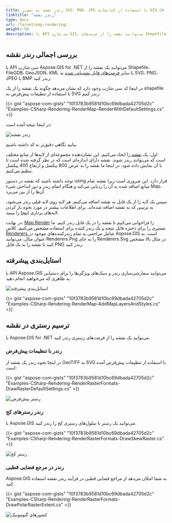 ```yaml
---
title: رندر نقشه به تصویر SVG، PNG، JPG با استفاده از کتابخانه GIS C#‎
linktitle: "رندر نقشه"
type: docs
url: /fa/net/map-rendering/
weight: 50
description: با API سی شارپ GIS، می‌توانید نقشه را از فرمت‌های Shapefile، FileGDB، GeoJSON، KML رندر کنید، استایل‌بندی پیشرفته انجام دهید و نقشه را از فرمت‌های رستری ترسیم کنید.
---
```


## **بررسی اجمالی رندر نقشه**
با API سی شارپ Aspose.GIS for .NET می‌توانید یک نقشه را از Shapefile، FileGDB، GeoJSON، KML یا سایر [فرمت‌های فایل پشتیبانی شده](/gis/net/supported-file-formats/) به SVG، PNG، JPEG یا BMP رندر کنید.

در اینجا کد سی شارپ وجود دارد که نشان می‌دهد چگونه یک نقشه را از یک shapefile با استفاده از تنظیمات پیش‌فرض به SVG رندر کنیم:



{{< gist "aspose-com-gists" "10f3783b9581d10bc69dbada42705d2c" "Examples-CSharp-Rendering-RenderMap-RenderWithDefaultSettings.cs" >}}



در اینجا نتیجه آمده است:



![رندر نقشه](map_rendering.png)

بیایید نگاهی دقیق‌تر به کد داشته باشیم.

اول، یک [نقشه ](https://reference.aspose.com/gis/net/aspose.gis.rendering/map) را ایجاد می‌کنیم. این نشان‌دهنده مجموعه‌ای از لایه‌ها از منابع مختلف است که می‌توانند رندر شوند. نقشه دارای اندازه‌ای است که در نظر گرفته شده است تا با آن نمایش داده شود. در اینجا ما نقشه را به عرض 800 پیکسل و ارتفاع 400 پیکسل تنظیم می‌کنیم.

توجه داشته باشید که نقشه در دستور using قرار دارد. این ضروری است زیرا نقشه تمام منابع اضافه شده به آن را ردیابی می‌کند و هنگام اتمام رندر و دور انداختن شیء Map، آن‌ها را از بین می‌برد.

سپس یک لایه را از یک فایل به نقشه اضافه می‌کنیم. هر لایه روی لایه قبلی رندر می‌شود، به ترتیبی که به نقشه اضافه شده‌اند. برای اطلاعات بیشتر در مورد نحوه باز کردن لایه‌های برداری [اینجا](/gis/net/working-with-vector-layers/) را ببینید.

در نهایت، [Map.Render](https://reference.aspose.com/gis/net/aspose.gis.rendering.map/render/methods/1) را فراخوانی می‌کنیم تا نقشه را در یک فایل رندر کنیم. ما مسیری را برای ذخیره فایل نتیجه و یک رندر کننده برای استفاده مشخص می‌کنیم. کلاس [Renderers ](https://reference.aspose.com/gis/net/aspose.gis.rendering/renderers) شامل مراجعی به تمام رندرکننده‌های موجود در Aspose.GIS است. به عنوان مثال، می‌توانید Renderers.Png را به جای Renderers.Svg در مثال بالا مشخص کنید تا نقشه را به یک فایل PNG رندر کنید.
## **استایل‌بندی پیشرفته**
با API Aspose.GIS می‌توانید سفارشی‌سازی رندر و سبک‌های ویژگی‌ها را برای دستیابی به ظاهری که می‌خواهید انجام دهید.

![استایل‌بندی پیشرفته](advanced_styling.png)

{{< gist "aspose-com-gists" "10f3783b9581d10bc69dbada42705d2c" "Examples-CSharp-Rendering-RenderMap-AddMapLayersAndStyles.cs" >}}
## **ترسیم رستری در نقشه**
با Aspose.GIS for .NET می‌توانید یک نقشه را از فرمت‌های رستری رندر کنید.
### **رندر با تنظیمات پیش‌فرض**
در اینجا نحوه رندر یک نقشه از GeoTIFF به SVG با استفاده از تنظیمات پیش‌فرض آمده است:

{{< gist "aspose-com-gists" "10f3783b9581d10bc69dbada42705d2c" "Examples-CSharp-Rendering-RenderRasterFormats-DrawRasterDefaultSettings.cs" >}}

![رستر پیش‌فرض](default_raster.png)
### **رندر رسترهای کج**
با Aspose.GIS می‌توانید یک رستر با سلول‌های رستری کج را رندر کنید.

{{< gist "aspose-com-gists" "10f3783b9581d10bc69dbada42705d2c" "Examples-CSharp-Rendering-RenderRasterFormats-DrawSkewRaster.cs" >}}

![رستر کج](skew_raster.png)
### **رندر در مرجع فضایی قطبی**
Aspose.GIS به شما امکان می‌دهد از مراجع فضایی قطبی در فرآیند رندر نقشه استفاده کنید.

{{< gist "aspose-com-gists" "10f3783b9581d10bc69dbada42705d2c" "Examples-CSharp-Rendering-RenderRasterFormats-DrawPolarRasterExtent.cs" >}}

![کشورهای گنومونیک](gnomonic_countries.png)
